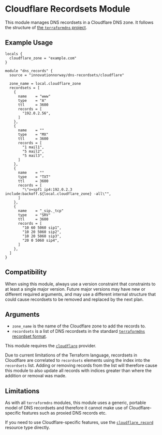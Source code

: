 # Cloudflare Recordsets Module

This module manages DNS recordsets in a Cloudflare DNS zone. It follows the structure of [the `terraformdns` project](https://terraformdns.github.io/).

## Example Usage

```hcl
locals {
  cloudflare_zone = "example.com"
}

module "dns_records" {
  source = "innovationnorway/dns-recordsets/cloudflare"

  zone_name = local.cloudflare_zone
  recordsets = [
    {
      name    = "www"
      type    = "A"
      ttl     = 3600
      records = [
        "192.0.2.56",
      ]
    },
    {
      name    = ""
      type    = "MX"
      ttl     = 3600
      records = [
        "1 mail1",
        "5 mail2",
        "5 mail3",
      ]
    },
    {
      name    = ""
      type    = "TXT"
      ttl     = 3600
      records = [
        "\"v=spf1 ip4:192.0.2.3 include:backoff.${local.cloudflare_zone} -all\"",
      ]
    },
    {
      name    = "_sip._tcp"
      type    = "SRV"
      ttl     = 3600
      records = [
        "10 60 5060 sip1",
        "10 20 5060 sip2",
        "10 20 5060 sip3",
        "20 0 5060 sip4",
      ]
    },
  ]
}
```

## Compatibility

When using this module, always use a version constraint that constraints to at
least a single major version. Future major versions may have new or different
required arguments, and may use a different internal structure that could
cause recordsets to be removed and replaced by the next plan.

## Arguments

- `zone_name` is the name of the Cloudflare zone to add the records to.
- `recordsets` is a list of DNS recordsets in the standard [`terraformdns`
  recordset format](https://terraformdns.github.io/about/).

This module requires the [`cloudflare`](https://www.terraform.io/docs/providers/cloudflare/index.html) provider.

Due to current limitations of the Terraform language, recordsets in Cloudflare
are correlated to `recordsets` elements using the index into the
`recordsets` list. Adding or removing records from the list will therefore
cause this module to also update all records with indices greater than where
the addition or removal was made.

## Limitations
As with all `terraformdns` modules, this module uses a generic, portable model of DNS recordsets and therefore it cannot make use of Cloudflare-specific features such as proxied DNS records etc.

If you need to use Cloudflare-specific features, use the [`cloudflare_record`](https://www.terraform.io/docs/providers/cloudflare/r/record.html) resource type directly.
